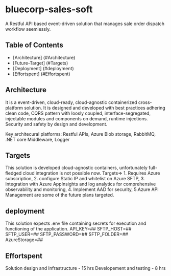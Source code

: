 # bluecorp-sales-soft

A Restful API based event-driven solution that manages sale order dispatch workflow seemlessly. 

## Table of Contents

- [Architecture] (#Architecture)
- [Future-Target] (#Targets)
- [Deployment] (#deployment)
- [Effortspent] (#Effortspent)

## Architecture
It is a event-driven, cloud-ready, cloud-agnostic containerized cross-platform solution. It is designed and developed with best practices adhering clean code, CQRS pattern with loosly coupled, interface-segregated, injectable modules and components on demand, runtime injections. Security and safety by design and development.

Key architecural platforms: Restful APIs, Azure Blob storage, RabbitMQ, .NET core Middleware, Logger 


## Targets
This solution is developed cloud-agnostic containers, unfortunately full-fledged cloud integration is not possible now. Targets=> 1. Requires Azure subscription, 2. configure Static IP and whitelist on Azure SFTP, 3. Integration with Azure AppInsights and log analytics for comprehensive observability and monitoring, 4. Implement AAD for security, 5.Azure API Management are some of the future plans targeted.

## deployment
This solution expects .env file containing secrets for execution and functioning of the application.
API_KEY=##
SFTP_HOST=##
SFTP_USER=##
SFTP_PASSWORD=##
SFTP_FOLDER=##
AzureStorage=##

## Effortspent

 Solution design and Infrastructure - 15 hrs
 Developement and testing - 8 hrs
